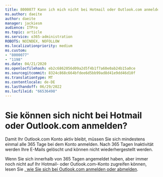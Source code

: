 ```yaml
---
title: 8000077 Kann ich mich nicht bei Hotmail oder Outlook.com anmelden?
ms.author: daeite
author: daeite
manager: jackiesm
audience: ITPro
ms.topic: article
ms.service: o365-administration
ROBOTS: NOINDEX, NOFOLLOW
ms.localizationpriority: medium
ms.custom:
- "8000077"
- "1198"
ms.date: 04/21/2020
ms.openlocfilehash: eb2c6862056d09a2d5f4b1f7a60e0ab24b15a0ce
ms.sourcegitcommit: 8324c868c664bfdee6d5bb99ad8d41e9dd46d10f
ms.translationtype: MT
ms.contentlocale: de-DE
ms.lasthandoff: 06/29/2022
ms.locfileid: "66536498"
---
```

# <a name="cant-sign-in-to-hotmail-or-outlookcom"></a>Sie können sich nicht bei Hotmail oder Outlook.com anmelden?

Damit Ihr Outlook.com Konto aktiv bleibt, müssen Sie sich mindestens einmal alle 365 Tage bei dem Konto anmelden. Nach 365 Tagen Inaktivität werden Ihre E-Mails gelöscht und können nicht wiederhergestellt werden.
  
Wenn Sie sich innerhalb von 365 Tagen angemeldet haben, aber immer noch nicht auf Ihr Hotmail- oder Outlook.com-Konto zugreifen können, lesen Sie [, wie Sie sich bei Outlook.com anmelden oder abmelden](https://support.microsoft.com/office/how-to-sign-in-to-or-out-of-outlook-com-e08eb8ac-ac27-49f4-a400-a47311e1ee7e).
  